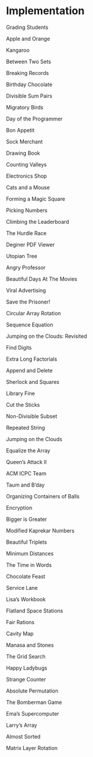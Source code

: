 # Implementation


Grading Students

Apple and Orange

Kangaroo

Between Two Sets

Breaking Records

Birthday Chocolate

Divisible Sum Pairs

Migratory Birds

Day of the Programmer

Bon Appetit

Sock Merchant

Drawing Book

Counting Valleys

Electronics Shop

Cats and a Mouse

Forming a Magic Square

Picking Numbers

Climbing the Leaderboard

The Hurdle Race

Deginer PDF Viewer

Utopian Tree

Angry Professor

Beautiful Days At The Movies

Viral Advertising

Save the Prisoner!

Circular Array Rotation

Sequence Equation

Jumping on the Clouds: Revisited

Find Digits

Extra Long Factorials

Append and Delete

Sherlock and Squares

Library Fine

Cut the Sticks

Non-Divisible Subset

Repeated String

Jumping on the Clouds

Equalize the Array

Queen’s Attack II

ACM ICPC Team

Taum and B’day

Organizing Containers of Balls

Encryption

Bigger is Greater

Modified Kaprekar Numbers

Beautiful Triplets

Minimum Distances

The Time in Words

Chocolate Feast

Service Lane

Lisa’s Workbook

Flatland Space Stations

Fair Rations

Cavity Map

Manasa and Stones

The Grid Search

Happy Ladybugs

Strange Counter

Absolute Permutation

The Bomberman Game

Ema’s Supercomputer

Larry’s Array

Almost Sorted

Matrix Layer Rotation



